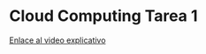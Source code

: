 # Cloud Computing Tarea 1

[Enlace al video explicativo](https://drive.google.com/file/d/1Gwg9GTjNYiM0aYRQAoQ025mSwiHTZyzr/view?usp=sharing)
